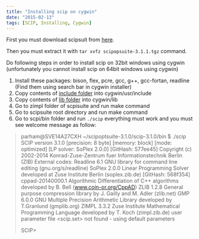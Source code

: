 ```yaml
---
title: "Installing scip on cygwin"
date: "2015-02-13"
tags: [SCIP, Installing, Cygwin]
---
```


First you must download scipsuit from [here](http://scip.zib.de/download.php?fname=scipoptsuite-3.1.1.tgz).

Then you must extract it with `tar xvfz scipopsuite-3.1.1.tgz` command.

Do following steps in order to install scip on 32bit windows using cygwin
(unfortunately you cannot install scip on 64bit windows using cygwin)

1. Install these packages: bison, flex, pcre, gcc, g++, gcc-fortan, readline (Find them using search bar in cygwin installer)
2. Copy contents of [include folder]({{site.url}}/downloads/include.zip) into cygwin/usr/include
3. Copy contents of [lib folder]({{site.url}}/downloads/lib.zip) into cygwin/lib
4. Go to zimpl folder of scpisuite and run make command
5. Go to scipsuite root directory and run make command
6. Go to scpi/bin folder and run `./scip` everything must work and you must see welcome message as follow:

> parham@SVE14A27CXH ~/scipoptsuite-3.1.0/scip-3.1.0/bin
> $ ./scip
> SCIP version 3.1.0 [precision: 8 byte] [memory: block] [mode: optimized] [LP solver: SoPlex 2.0.0] [GitHash: 577ee45]
> Copyright (c) 2002-2014 Konrad-Zuse-Zentrum fuer Informationstechnik Berlin (ZIB)
> External codes:
> Readline 6.1 GNU library for command line editing (gnu.org/s/readline)
> SoPlex 2.0.0 Linear Programming Solver developed at Zuse Institute Berlin (soplex.zib.de) [GitHash: 568f354]
> cppad-20140000.1 Algorithmic Differentiation of C++ algorithms developed by B. Bell (www.coin-or.org/CppAD)
> ZLIB 1.2.8 General purpose compression library by J. Gailly and M. Adler (zlib.net)
> GMP 6.0.0 GNU Multiple Precision Arithmetic Library developed by T.Granlund (gmplib.org)
> ZIMPL 3.3.2 Zuse Institute Mathematical Programming Language developed by T. Koch (zimpl.zib.de)
> user parameter file <scip.set> not found - using default parameters
>
> SCIP>
